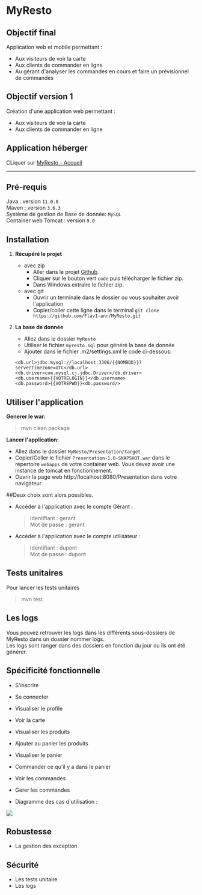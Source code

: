 # MyResto

## Objectif final
Application web et mobile permettant :
* Aux visiteurs de voir la carte
* Aux clients de commander en ligne
* Au gérant d'analyser les commandes en cours et faire un prévisionnel de commandes


## Objectif version 1
Création d'une application web permettant :
* Aux visiteurs de voir la carte
* Aux clients de commander en ligne


## Application héberger
CLiquer sur [MyResto - Accueil](http://vps-0c0ccce5.vps.ovh.net:8081/MyResto/)


<hr>

## Pré-requis
Java : version `11.0.0` <br>
Maven : version `3.6.3` <br>
Système de gestion de Base de donnée: `MySQL` <br>
Container web Tomcat : version `9.0`


## Installation

1. **Récupéré le projet**
    * avec zip
        * Aller dans le projet [Github](https://github.com/Flav1-ann/MyResto).
        * Cliquer sur le bouton vert `code` puis télécharger le fichier zip.
        * Dans Windows extraire le fichier zip.
    * avec git
        * Ouvrir un terminale dans le dossier ou vous souhaiter avoir l'application
        * Copier/coller cette ligne dans le terminal `git clone https://github.com/Flav1-ann/MyResto.git`
    

2. **La base de donnée**
   * Allez dans le dossier `MyResto`
   * Utiliser le fichier `myresto.sql` pour généré la base de donnée
   * Ajouter dans le fichier .m2/settings.xml le code ci-dessous:
   ```
   <db.url>jdbc:mysql://localhost:3306/{{NOMBDD}}?serverTimezone=UTC</db.url>
   <db.driver>com.mysql.cj.jdbc.Driver</db.driver>
   <db.username>{{VOTRELOGIN}}</db.username>
   <db.password>{{VOTREPWD}}<db.password/>
   ```

## Utiliser l'application

**Generer le war:**
> mvn clean package

**Lancer l'application:**
* Allez dans le dossier `MyResto/Presentation/target`
* Copier/Coller le fichier `Presentation-1.0-SNAPSHOT.war` dans le répertoire `webapps` de votre container web. Vous devez avoir une instance de tomcat en fonctionnement.
* Ouvrir la page web http://localhost:8080/Presentation dans votre navigateur

##Deux choix sont alors possibles.

* Accéder à l'application avec le compte Gérant :

  > Identifiant : gerant
  >  <br/>Mot de passe : gerant

* Accéder à l'application avec le compte utilisateur :

  > Identifiant : dupont
  >  <br/>Mot de passe : dupont
  
## Tests unitaires
Pour lancer les tests unitaires
> mvn test


## Les logs
Vous pouvez retrouver les logs dans les différents sous-dossiers de MyResto dans un dossier nommer logs. <br>
Les logs sont ranger dans des dossiers en fonction du jour ou ils ont été générer.


## Spécificité fonctionnelle
* S'inscrire
* Se connecter
* Visualiser le profile
* Voir la carte
* Visualiser les produits
* Ajouter au panier les produits
* Visualiser le panier
* Commander ce qu'il y a dans le panier
* Voir les commandes
* Gerer les commandes

* Diagramme des cas d'utilisation : 

![](https://github.com/Flav1-ann/MyResto/blob/master/imgs-readme/blob/Diagram_for_project-User_Case.png)


## Robustesse
* La gestion des exception


## Sécurité
* Les tests unitaire
* Les logs
